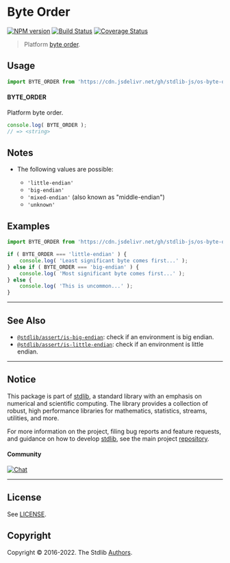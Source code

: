 <!--

@license Apache-2.0

Copyright (c) 2020 The Stdlib Authors.

Licensed under the Apache License, Version 2.0 (the "License");
you may not use this file except in compliance with the License.
You may obtain a copy of the License at

   http://www.apache.org/licenses/LICENSE-2.0

Unless required by applicable law or agreed to in writing, software
distributed under the License is distributed on an "AS IS" BASIS,
WITHOUT WARRANTIES OR CONDITIONS OF ANY KIND, either express or implied.
See the License for the specific language governing permissions and
limitations under the License.

-->

# Byte Order

[![NPM version][npm-image]][npm-url] [![Build Status][test-image]][test-url] [![Coverage Status][coverage-image]][coverage-url] <!-- [![dependencies][dependencies-image]][dependencies-url] -->

> Platform [byte order][endianness].



<section class="usage">

## Usage

```javascript
import BYTE_ORDER from 'https://cdn.jsdelivr.net/gh/stdlib-js/os-byte-order@deno/mod.js';
```

#### BYTE_ORDER

Platform byte order.

```javascript
console.log( BYTE_ORDER );
// => <string>
```

</section>

<!-- /.usage -->

<section class="notes">

## Notes

-   The following values are possible:

    -   `'little-endian'`
    -   `'big-endian'`
    -   `'mixed-endian'` (also known as "middle-endian")
    -   `'unknown'`

</section>

<!-- /.notes -->

<section class="examples">

## Examples

<!-- eslint no-undef: "error" -->

```javascript
import BYTE_ORDER from 'https://cdn.jsdelivr.net/gh/stdlib-js/os-byte-order@deno/mod.js';

if ( BYTE_ORDER === 'little-endian' ) {
    console.log( 'Least significant byte comes first...' );
} else if ( BYTE_ORDER === 'big-endian' ) {
    console.log( 'Most significant byte comes first...' );
} else {
    console.log( 'This is uncommon...' );
}
```

</section>

<!-- /.examples -->

<!-- C interface documentation. -->





<!-- Section for related `stdlib` packages. Do not manually edit this section, as it is automatically populated. -->

<section class="related">

* * *

## See Also

-   <span class="package-name">[`@stdlib/assert/is-big-endian`][@stdlib/assert/is-big-endian]</span><span class="delimiter">: </span><span class="description">check if an environment is big endian.</span>
-   <span class="package-name">[`@stdlib/assert/is-little-endian`][@stdlib/assert/is-little-endian]</span><span class="delimiter">: </span><span class="description">check if an environment is little endian.</span>

</section>

<!-- /.related -->

<!-- Section for all links. Make sure to keep an empty line after the `section` element and another before the `/section` close. -->


<section class="main-repo" >

* * *

## Notice

This package is part of [stdlib][stdlib], a standard library with an emphasis on numerical and scientific computing. The library provides a collection of robust, high performance libraries for mathematics, statistics, streams, utilities, and more.

For more information on the project, filing bug reports and feature requests, and guidance on how to develop [stdlib][stdlib], see the main project [repository][stdlib].

#### Community

[![Chat][chat-image]][chat-url]

---

## License

See [LICENSE][stdlib-license].


## Copyright

Copyright &copy; 2016-2022. The Stdlib [Authors][stdlib-authors].

</section>

<!-- /.stdlib -->

<!-- Section for all links. Make sure to keep an empty line after the `section` element and another before the `/section` close. -->

<section class="links">

[npm-image]: http://img.shields.io/npm/v/@stdlib/os-byte-order.svg
[npm-url]: https://npmjs.org/package/@stdlib/os-byte-order

[test-image]: https://github.com/stdlib-js/os-byte-order/actions/workflows/test.yml/badge.svg?branch=main
[test-url]: https://github.com/stdlib-js/os-byte-order/actions/workflows/test.yml?query=branch:main

[coverage-image]: https://img.shields.io/codecov/c/github/stdlib-js/os-byte-order/main.svg
[coverage-url]: https://codecov.io/github/stdlib-js/os-byte-order?branch=main

<!--

[dependencies-image]: https://img.shields.io/david/stdlib-js/os-byte-order.svg
[dependencies-url]: https://david-dm.org/stdlib-js/os-byte-order/main

-->

[chat-image]: https://img.shields.io/gitter/room/stdlib-js/stdlib.svg
[chat-url]: https://gitter.im/stdlib-js/stdlib/

[stdlib]: https://github.com/stdlib-js/stdlib

[stdlib-authors]: https://github.com/stdlib-js/stdlib/graphs/contributors

[umd]: https://github.com/umdjs/umd
[es-module]: https://developer.mozilla.org/en-US/docs/Web/JavaScript/Guide/Modules

[deno-url]: https://github.com/stdlib-js/os-byte-order/tree/deno
[umd-url]: https://github.com/stdlib-js/os-byte-order/tree/umd
[esm-url]: https://github.com/stdlib-js/os-byte-order/tree/esm

[stdlib-license]: https://raw.githubusercontent.com/stdlib-js/os-byte-order/main/LICENSE

[endianness]: https://en.wikipedia.org/wiki/Endianness

<!-- <related-links> -->

[@stdlib/assert/is-big-endian]: https://github.com/stdlib-js/assert-is-big-endian/tree/deno

[@stdlib/assert/is-little-endian]: https://github.com/stdlib-js/assert-is-little-endian/tree/deno

<!-- </related-links> -->

</section>

<!-- /.links -->
